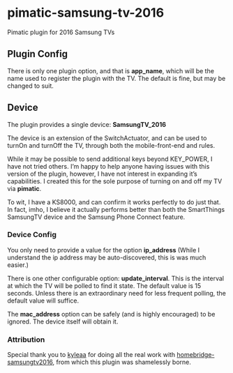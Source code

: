 # pimatic-samsung-tv-2016
Pimatic plugin for 2016 Samsung TVs

## Plugin Config

There is only one plugin option, and that is **app_name**, which will be
the name used to register the plugin with the TV.  The default is fine, but may
be changed to suit.

## Device

The plugin provides a single device: **SamsungTV_2016**

The device is an extension of the SwitchActuator, and can be used to turnOn and turnOff the TV, through both 
the mobile-front-end and rules.

While it may be possible to send additional keys beyond KEY_POWER, I have not tried others. I’m happy 
to help anyone having issues with this version of the plugin, however, I have not interest in expanding 
it’s capabilities.  I created this for the sole purpose of turning on and off my TV via **pimatic**.

To wit, I have a KS8000, and can confirm it works perfectly to do just that.  In fact, imho, I believe 
it actually performs better than both the SmartThings SamsungTV device and the Samsung Phone Connect feature.

### Device Config
You only need to provide a value for the option **ip_address** (While I understand the ip address may be
auto-discovered, this is was much easier.)

There is one other configurable option: **update_interval**.  This is the interval at which the TV will be
polled to find it state.  The default value is 15 seconds.  Unless there is an extraordinary need
for less frequent polling, the default value will suffice. 

The **mac_address** option can be safely (and is highly encouraged) to be ignored. 
The device itself will obtain it.   


### Attribution

Special thank you to <a href="https://github.com/kyleaa">kyleaa</a> for doing all the real
work with <a href="https://github.com/kyleaa/homebridge-samsungtv2016">homebridge-samsungtv2016</a>,
from which this plugin was shamelessly borne.
 
